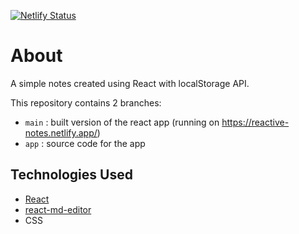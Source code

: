 [![Netlify Status](https://api.netlify.com/api/v1/badges/272839d2-5985-4fce-9d10-9577188c1d09/deploy-status)](https://app.netlify.com/sites/reactive-notes/deploys)

# About

A simple notes created using React with localStorage API.

This repository contains 2 branches:
- `main` : built version of the react app (running on https://reactive-notes.netlify.app/)
- `app` : source code for the app

## Technologies Used

- [React](https://react.dev/)
- [react-md-editor](https://github.com/uiwjs/react-md-editor)
- CSS
